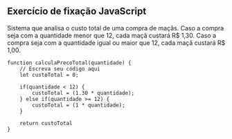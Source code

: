 ## Exercício de fixação JavaScript

Sistema que analisa o custo total de uma compra de maçãs. Caso a compra seja com a quantidade menor que 12, cada maçã custará R$ 1,30. Caso a compra seja com a quantidade igual ou maior que 12, cada maçã custará R$ 1,00.

```
function calculaPrecoTotal(quantidade) {
    // Escreva seu código aqui
    let custoTotal = 0;

    if(quantidade < 12) {
        custoTotal = (1.30 * quantidade);
    } else if(quantidade >= 12) {
        custoTotal = (1 * quantidade);
    }

    return custoTotal
}
